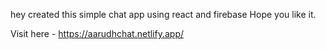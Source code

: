 hey created this simple chat app using react and firebase
Hope you like it.

Visit here - https://aarudhchat.netlify.app/

